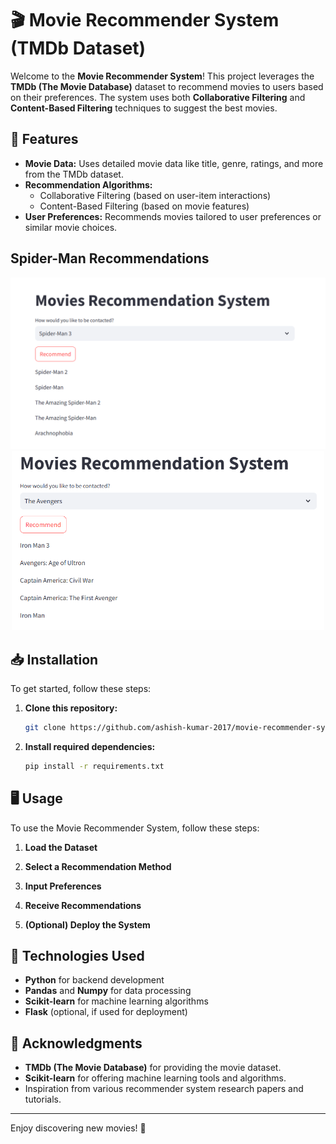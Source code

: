 # 🎬 Movie Recommender System (TMDb Dataset)

Welcome to the **Movie Recommender System**! This project leverages the **TMDb (The Movie Database)** dataset to recommend movies to users based on their preferences. The system uses both **Collaborative Filtering** and **Content-Based Filtering** techniques to suggest the best movies.

## 🌟 Features

- **Movie Data:** Uses detailed movie data like title, genre, ratings, and more from the TMDb dataset.
- **Recommendation Algorithms:**  
  - Collaborative Filtering (based on user-item interactions)
  - Content-Based Filtering (based on movie features)
- **User Preferences:** Recommends movies tailored to user preferences or similar movie choices.

## Spider-Man Recommendations
<p align="center">
  <img src="images/spiderman.png" alt="Spider-Man" width="550"/>
  <img src="images/avengers.png" alt="Avengers" width="500"/>
</p>


## 📥 Installation

To get started, follow these steps:

1. **Clone this repository:**
   ```bash
   git clone https://github.com/ashish-kumar-2017/movie-recommender-system-tmdb-dataset-main.git
2. **Install required dependencies:**
   ```bash
   pip install -r requirements.txt

## 🖥️ Usage

To use the Movie Recommender System, follow these steps:

1. **Load the Dataset**

2. **Select a Recommendation Method**

3. **Input Preferences**

4. **Receive Recommendations**

5. **(Optional) Deploy the System**




## 🔧 Technologies Used

- **Python** for backend development
- **Pandas** and **Numpy** for data processing
- **Scikit-learn** for machine learning algorithms
- **Flask** (optional, if used for deployment)

## 📝 Acknowledgments

- **TMDb (The Movie Database)** for providing the movie dataset.
- **Scikit-learn** for offering machine learning tools and algorithms.
- Inspiration from various recommender system research papers and tutorials.

---

Enjoy discovering new movies! 🍿

